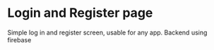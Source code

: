 # Login and Register page 

Simple log in and register screen, usable for any app. Backend using firebase

